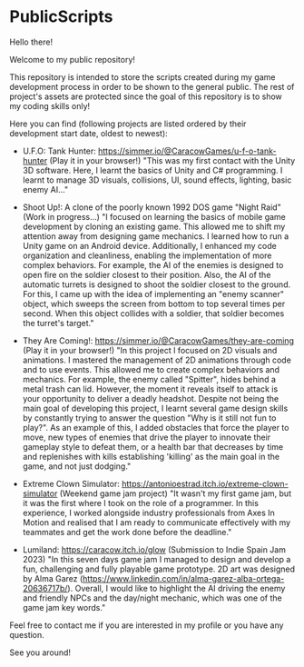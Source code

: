 # PublicScripts

Hello there!


Welcome to my public repository!

This repository is intended to store the scripts created during my game development process in order to be shown to the general public.
The rest of project's assets are protected since the goal of this repository is to show my coding skills only!

Here you can find (following projects are listed ordered by their development start date, oldest to newest):
- U.F.O: Tank Hunter: https://simmer.io/@CaracowGames/u-f-o-tank-hunter (Play it in your browser!)
        "This was my first contact with the Unity 3D software. Here, I learnt the basics of Unity and C# programming. I learnt to manage 3D visuals, collisions, UI, sound effects, lighting, basic enemy AI..."
  
- Shoot Up!: A clone of the poorly known 1992 DOS game "Night Raid" (Work in progress...)
        "I focused on learning the basics of mobile game development by cloning an existing game. This allowed me to shift my attention away from designing game mechanics. I learned how to run a Unity game on an Android
        device. Additionally, I enhanced my code organization and cleanliness, enabling the implementation of more complex behaviors. For example, the AI of the enemies is designed to open fire on the soldier closest to
        their position. Also, the AI of the automatic turrets is designed to shoot the soldier closest to the ground. For this, I came up with the idea of implementing an "enemy scanner" object, which sweeps the screen
        from bottom to top several times per second. When this object collides with a soldier, that soldier becomes the turret's target."
  
- They Are Coming!: https://simmer.io/@CaracowGames/they-are-coming (Play it in your browser!)
        "In this project I focused on 2D visuals and animations. I mastered the management of 2D animations through code and to use events. This allowed me to create complex behaviors and mechanics. For example, the enemy
        called "Spitter", hides behind a metal trash can lid. However, the moment it reveals itself to attack is your opportunity to deliver a deadly headshot.
        Despite not being the main goal of developing this project, I learnt several game design skills by constantly trying to answer the question "Why is it still not fun to play?". As an example of this, I added obstacles
        that force the player to move, new types of enemies that drive the player to innovate their gameplay style to defeat them, or a health bar that decreases by time and replenishes with kills establishing 'killing' as
        the main goal in the game, and not just dodging."
  
- Extreme Clown Simulator: https://antonioestrad.itch.io/extreme-clown-simulator (Weekend game jam project)
        "It wasn't my first game jam, but it was the first where I took on the role of a programmer. In this experience, I worked alongside industry professionals from Axes In Motion and realised that I am ready to communicate
        effectively with my teammates and get the work done before the deadline."

- Lumiland: https://caracow.itch.io/glow (Submission to Indie Spain Jam 2023)
        "In this seven days game jam I managed to design and develop a fun, challenging and fully playable game prototype. 2D art was designed by Alma Garez (https://www.linkedin.com/in/alma-garez-alba-ortega-20636717b/). Overall, I would like to highlight the AI driving the enemy and friendly NPCs and the day/night mechanic, which was one of the game jam key words."
        


Feel free to contact me if you are interested in my profile or you have any question.

See you around!
